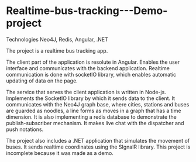 # Realtime-bus-tracking---Demo-project
Technologies Neo4J, Redis, Angular, .NET

The project is a realtime bus tracking app.

The client part of the application is resolute in Angular. Enables the user interface and communicates with the backend application.
Realtime communication is done with socketIO library, which enables automatic updating of data on the page.

The service that serves the client application is written in Node-js. Implements the SocketIO library by which it sends data to the client.
It communicates with the Neo4J graph base, where cities, stations and buses are guarded as noodles, a line forms as moves in a graph that has a time dimension.
It is also implementing a redis database to demonstrate the publish-subscriber mechanism. It makes live chat with the dispatcher and push notations.

The project also includes a .NET application that simulates the movement of buses. It sends realtime coordinates using the SIgnalR library.
This project is incomplete because it was made as a demo.
